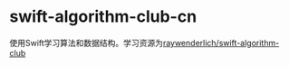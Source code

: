 # swift-algorithm-club-cn
使用Swift学习算法和数据结构。学习资源为[raywenderlich/swift-algorithm-club](https://github.com/raywenderlich/swift-algorithm-club)
